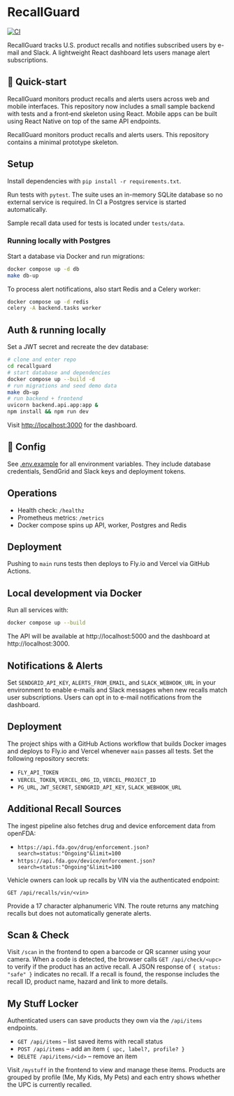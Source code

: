 # RecallGuard

[![CI](https://github.com/recallguard/recallguard/actions/workflows/ci-cd.yml/badge.svg)](https://github.com/recallguard/recallguard/actions/workflows/ci-cd.yml)





RecallGuard tracks U.S. product recalls and notifies subscribed users by e-mail and Slack. A lightweight React dashboard lets users manage alert subscriptions.


## 🚀 Quick-start


RecallGuard monitors product recalls and alerts users across web and mobile
interfaces. This repository now includes a small sample backend with tests and
a front‑end skeleton using React. Mobile apps can be built using React Native
on top of the same API endpoints.



RecallGuard monitors product recalls and alerts users. This repository
contains a minimal prototype skeleton.



## Setup
Install dependencies with `pip install -r requirements.txt`.

Run tests with `pytest`. The suite uses an in-memory SQLite database so no
external service is required. In CI a Postgres service is started
automatically.

Sample recall data used for tests is located under `tests/data`.

### Running locally with Postgres
Start a database via Docker and run migrations:

```bash
docker compose up -d db
make db-up
```

To process alert notifications, also start Redis and a Celery worker:

```bash
docker compose up -d redis
celery -A backend.tasks worker
```

## Auth & running locally
Set a JWT secret and recreate the dev database:


```bash
# clone and enter repo
cd recallguard
# start database and dependencies
docker compose up --build -d
# run migrations and seed demo data
make db-up
# run backend + frontend
uvicorn backend.api.app:app &
npm install && npm run dev
```

Visit [http://localhost:3000](http://localhost:3000) for the dashboard.

## 🔧 Config
See [.env.example](./.env.example) for all environment variables. They include database credentials, SendGrid and Slack keys and deployment tokens.

## Operations
- Health check: `/healthz`
- Prometheus metrics: `/metrics`
- Docker compose spins up API, worker, Postgres and Redis

## Deployment
Pushing to `main` runs tests then deploys to Fly.io and Vercel via GitHub Actions.


## Local development via Docker
Run all services with:
```bash
docker compose up --build
```
The API will be available at http://localhost:5000 and the dashboard at http://localhost:3000.

## Notifications & Alerts
Set `SENDGRID_API_KEY`, `ALERTS_FROM_EMAIL`, and `SLACK_WEBHOOK_URL` in your environment to enable e-mails and Slack messages when new recalls match user subscriptions. Users can opt in to e-mail notifications from the dashboard.


## Deployment
The project ships with a GitHub Actions workflow that builds Docker images and deploys to Fly.io and Vercel whenever `main` passes all tests. Set the following repository secrets:
- `FLY_API_TOKEN`
- `VERCEL_TOKEN`, `VERCEL_ORG_ID`, `VERCEL_PROJECT_ID`
- `PG_URL`, `JWT_SECRET`, `SENDGRID_API_KEY`, `SLACK_WEBHOOK_URL`

## Additional Recall Sources

The ingest pipeline also fetches drug and device enforcement data from openFDA:

- `https://api.fda.gov/drug/enforcement.json?search=status:"Ongoing"&limit=100`
- `https://api.fda.gov/device/enforcement.json?search=status:"Ongoing"&limit=100`

Vehicle owners can look up recalls by VIN via the authenticated endpoint:

```
GET /api/recalls/vin/<vin>
```

Provide a 17 character alphanumeric VIN. The route returns any matching recalls
but does not automatically generate alerts.


## Scan & Check

Visit `/scan` in the frontend to open a barcode or QR scanner using your
camera. When a code is detected, the browser calls
`GET /api/check/<upc>` to verify if the product has an active recall. A
JSON response of `{ status: "safe" }` indicates no recall. If a recall is
found, the response includes the recall ID, product name, hazard and link
to more details.

## My Stuff Locker

Authenticated users can save products they own via the `/api/items` endpoints.

- `GET /api/items` – list saved items with recall status
- `POST /api/items` – add an item `{ upc, label?, profile? }`
- `DELETE /api/items/<id>` – remove an item

Visit `/mystuff` in the frontend to view and manage these items. Products are
grouped by profile (Me, My Kids, My Pets) and each entry shows whether the UPC
is currently recalled.



